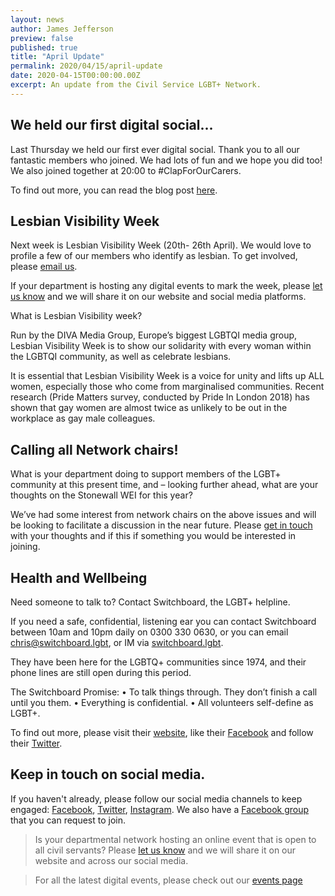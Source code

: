 ```yaml
---
layout: news
author: James Jefferson
preview: false
published: true
title: "April Update"
permalink: 2020/04/15/april-update
date: 2020-04-15T00:00:00.00Z
excerpt: An update from the Civil Service LGBT+ Network.
---
```


## We held our first digital social...

Last Thursday we held our first ever digital social. Thank you to all our fantastic members who joined. We had lots of fun and we hope you did too! We also joined together at 20:00 to #ClapForOurCarers. 
 
To find out more, you can read the blog post [here](https://www.civilservice.lgbt/2020/04/15/digital-social-blog).

## Lesbian Visibility Week 

Next week is Lesbian Visibility Week (20th- 26th April). We would love to profile a few of our members who identify as lesbian. To get involved, please [email us](mailto:info@civilservice.lgbt).  

If your department is hosting any digital events to mark the week, please [let us know](mailto@info@civilservice.lgbt) and we will share it on our website and social media platforms.

What is Lesbian Visibility week? 

Run by the DIVA Media Group, Europe’s biggest LGBTQI media group, Lesbian Visibility Week is to show our solidarity with every woman within the LGBTQI community, as well as celebrate lesbians.

It is essential that Lesbian Visibility Week is a voice for unity and lifts up ALL women, especially those who come from marginalised communities. Recent research (Pride Matters survey, conducted by Pride In London 2018) has shown that gay women are almost twice as unlikely to be out in the workplace as gay male colleagues.


## Calling all Network chairs! 

What is your department doing to support members of the LGBT+ community at this present time, and – looking further ahead, what are your thoughts on the Stonewall WEI for this year?

We’ve had some interest from network chairs on the above issues and will be looking to facilitate a discussion in the near future. Please [get in touch](mailto:info@civilservice.lgbt) with your thoughts and if this if something you would be interested in joining. 

## Health and Wellbeing

Need someone to talk to? Contact Switchboard, the LGBT+ helpline.

If you need a safe, confidential, listening ear you can contact Switchboard between 10am and 10pm daily on 0300 330 0630, or you can email [chris@switchboard.lgbt](mailto:chris@switchboard.lgbt), or IM via [switchboard.lgbt](wwww.switchboard.lgbt).

They have been here for the LGBTQ+ communities since 1974, and their phone lines are still open during this period. 

The Switchboard Promise: 
•	To talk things through. They don’t finish a call until you them.
•	Everything is confidential. 
•	All volunteers self-define as LGBT+. 

To find out more, please visit their [website](https://switchboard.lgbt/), like their [Facebook](https://www.facebook.com/switchboardLGBT) and follow their [Twitter](https://twitter.com/switchboardLGBT).  

## Keep in touch on social media.

If you haven't already, please follow our social media channels to keep engaged: [Facebook](https://www.facebook.com/civilservicelgbt), [Twitter](https://twitter.com/cslgbt), [Instagram](https://www.instagram.com/civilservicelgbt/). We also have a [Facebook group](https://www.facebook.com/groups/civilservicelgbt/?ref=pages_profile_groups_tab&source_id=1407804409469176) that you can request to join. 

>Is your departmental network hosting an online event that is open to all civil servants? Please [let us know](mailto:info@civilservice.lgbt) and we will share it on our website and across our social media. 

>For all the latest digital events, please check out our [events page](https://www.civilservice.lgbt/events/) 
